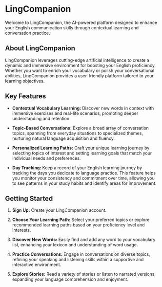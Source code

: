 # LingCompanion

Welcome to LingCompanion, the AI-powered platform designed to enhance your English communication skills through contextual learning and conversation practice.

## About LingCompanion

LingCompanion leverages cutting-edge artificial intelligence to create a dynamic and immersive environment for boosting your English proficiency. Whether you want to enrich your vocabulary or polish your conversational abilities, LingCompanion provides a user-friendly platform tailored to your learning objectives.

## Key Features

- **Contextual Vocabulary Learning:** Discover new words in context with immersive exercises and real-life scenarios, promoting deeper understanding and retention.
  
- **Topic-Based Conversations:** Explore a broad array of conversation topics, spanning from everyday situations to specialized themes, nurturing natural language acquisition and fluency.
  
- **Personalized Learning Paths:** Craft your unique learning journey by selecting topics of interest and setting learning goals that match your individual needs and preferences.
  
- **Day Tracking:** Keep a record of your English learning journey by tracking the days you dedicate to language practice. This feature helps you monitor your consistency and commitment over time, allowing you to see patterns in your study habits and identify areas for improvement.

## Getting Started

1. **Sign Up:** Create your LingCompanion account.
   
2. **Choose Your Learning Path:** Select your preferred topics or explore recommended learning paths based on your proficiency level and interests.
   
3. **Discover New Words:** Easily find and add any word to your vocabulary list, enhancing your lexicon and understanding of word usage.
   
4. **Practice Conversations:** Engage in conversations on diverse topics, refining your speaking and listening skills within a supportive and interactive environment.
   
5. **Explore Stories:** Read a variety of stories or listen to narrated versions, expanding your language comprehension and enjoyment.
